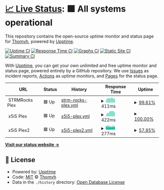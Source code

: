 # [📈 Live Status](https://thomvh.github.io/thvmh-uptime): <!--live status--> **🟩 All systems operational**

This repository contains the open-source uptime monitor and status page for [Thomvh](https://thomvh.github.io/thvmh-uptime), powered by [Upptime](https://github.com/upptime/upptime).

[![Uptime CI](https://github.com/koj-co/upptime/workflows/Uptime%20CI/badge.svg)](https://github.com/koj-co/upptime/actions?query=workflow%3A%22Uptime+CI%22)
[![Response Time CI](https://github.com/koj-co/upptime/workflows/Response%20Time%20CI/badge.svg)](https://github.com/koj-co/upptime/actions?query=workflow%3A%22Response+Time+CI%22)
[![Graphs CI](https://github.com/koj-co/upptime/workflows/Graphs%20CI/badge.svg)](https://github.com/koj-co/upptime/actions?query=workflow%3A%22Graphs+CI%22)
[![Static Site CI](https://github.com/koj-co/upptime/workflows/Static%20Site%20CI/badge.svg)](https://github.com/koj-co/upptime/actions?query=workflow%3A%22Static+Site+CI%22)
[![Summary CI](https://github.com/koj-co/upptime/workflows/Summary%20CI/badge.svg)](https://github.com/koj-co/upptime/actions?query=workflow%3A%22Summary+CI%22)

With [Upptime](https://upptime.js.org), you can get your own unlimited and free uptime monitor and status page, powered entirely by a GitHub repository. We use [Issues](https://github.com/thomvh/thvmh-uptime/issues) as incident reports, [Actions](https://github.com/thomvh/thvmh-uptime/actions) as uptime monitors, and [Pages](https://thomvh.github.io/thvmh-uptime) for the status page.

<!--start: status pages-->
<!-- This summary is generated by Upptime (https://github.com/upptime/upptime) -->
<!-- Do not edit this manually, your changes will be overwritten -->
<!-- prettier-ignore -->
| URL | Status | History | Response Time | Uptime |
| --- | ------ | ------- | ------------- | ------ |
| <img alt="" src="https://favicons.githubusercontent.com/null" height="13"> STRMRocks Plex | 🟩 Up | [strm-rocks-plex.yml](https://github.com/Thomvh/thvmh-uptime/commits/master/history/strm-rocks-plex.yml) | <details><summary><img alt="Response time graph" src="./graphs/strm-rocks-plex/response-time-week.png" height="20"> 411ms</summary><br><a href="https://status.thvmh.nl/history/strm-rocks-plex"><img alt="Response time 435" src="https://img.shields.io/endpoint?url=https%3A%2F%2Fraw.githubusercontent.com%2FThomvh%2Fthvmh-uptime%2Fmaster%2Fapi%2Fstrm-rocks-plex%2Fresponse-time.json"></a><br><a href="https://status.thvmh.nl/history/strm-rocks-plex"><img alt="24-hour response time 389" src="https://img.shields.io/endpoint?url=https%3A%2F%2Fraw.githubusercontent.com%2FThomvh%2Fthvmh-uptime%2Fmaster%2Fapi%2Fstrm-rocks-plex%2Fresponse-time-day.json"></a><br><a href="https://status.thvmh.nl/history/strm-rocks-plex"><img alt="7-day response time 411" src="https://img.shields.io/endpoint?url=https%3A%2F%2Fraw.githubusercontent.com%2FThomvh%2Fthvmh-uptime%2Fmaster%2Fapi%2Fstrm-rocks-plex%2Fresponse-time-week.json"></a><br><a href="https://status.thvmh.nl/history/strm-rocks-plex"><img alt="30-day response time 435" src="https://img.shields.io/endpoint?url=https%3A%2F%2Fraw.githubusercontent.com%2FThomvh%2Fthvmh-uptime%2Fmaster%2Fapi%2Fstrm-rocks-plex%2Fresponse-time-month.json"></a><br><a href="https://status.thvmh.nl/history/strm-rocks-plex"><img alt="1-year response time 435" src="https://img.shields.io/endpoint?url=https%3A%2F%2Fraw.githubusercontent.com%2FThomvh%2Fthvmh-uptime%2Fmaster%2Fapi%2Fstrm-rocks-plex%2Fresponse-time-year.json"></a></details> | <details><summary><a href="https://status.thvmh.nl/history/strm-rocks-plex">99.61%</a></summary><a href="https://status.thvmh.nl/history/strm-rocks-plex"><img alt="All-time uptime 99.73%" src="https://img.shields.io/endpoint?url=https%3A%2F%2Fraw.githubusercontent.com%2FThomvh%2Fthvmh-uptime%2Fmaster%2Fapi%2Fstrm-rocks-plex%2Fuptime.json"></a><br><a href="https://status.thvmh.nl/history/strm-rocks-plex"><img alt="24-hour uptime 100.00%" src="https://img.shields.io/endpoint?url=https%3A%2F%2Fraw.githubusercontent.com%2FThomvh%2Fthvmh-uptime%2Fmaster%2Fapi%2Fstrm-rocks-plex%2Fuptime-day.json"></a><br><a href="https://status.thvmh.nl/history/strm-rocks-plex"><img alt="7-day uptime 99.61%" src="https://img.shields.io/endpoint?url=https%3A%2F%2Fraw.githubusercontent.com%2FThomvh%2Fthvmh-uptime%2Fmaster%2Fapi%2Fstrm-rocks-plex%2Fuptime-week.json"></a><br><a href="https://status.thvmh.nl/history/strm-rocks-plex"><img alt="30-day uptime 99.73%" src="https://img.shields.io/endpoint?url=https%3A%2F%2Fraw.githubusercontent.com%2FThomvh%2Fthvmh-uptime%2Fmaster%2Fapi%2Fstrm-rocks-plex%2Fuptime-month.json"></a><br><a href="https://status.thvmh.nl/history/strm-rocks-plex"><img alt="1-year uptime 99.73%" src="https://img.shields.io/endpoint?url=https%3A%2F%2Fraw.githubusercontent.com%2FThomvh%2Fthvmh-uptime%2Fmaster%2Fapi%2Fstrm-rocks-plex%2Fuptime-year.json"></a></details>
| <img alt="" src="https://favicons.githubusercontent.com/null" height="13"> x5i5 Plex | 🟩 Up | [x5i5-plex.yml](https://github.com/Thomvh/thvmh-uptime/commits/master/history/x5i5-plex.yml) | <details><summary><img alt="Response time graph" src="./graphs/x5i5-plex/response-time-week.png" height="20"> 422ms</summary><br><a href="https://status.thvmh.nl/history/x5i5-plex"><img alt="Response time 481" src="https://img.shields.io/endpoint?url=https%3A%2F%2Fraw.githubusercontent.com%2FThomvh%2Fthvmh-uptime%2Fmaster%2Fapi%2Fx5i5-plex%2Fresponse-time.json"></a><br><a href="https://status.thvmh.nl/history/x5i5-plex"><img alt="24-hour response time 358" src="https://img.shields.io/endpoint?url=https%3A%2F%2Fraw.githubusercontent.com%2FThomvh%2Fthvmh-uptime%2Fmaster%2Fapi%2Fx5i5-plex%2Fresponse-time-day.json"></a><br><a href="https://status.thvmh.nl/history/x5i5-plex"><img alt="7-day response time 422" src="https://img.shields.io/endpoint?url=https%3A%2F%2Fraw.githubusercontent.com%2FThomvh%2Fthvmh-uptime%2Fmaster%2Fapi%2Fx5i5-plex%2Fresponse-time-week.json"></a><br><a href="https://status.thvmh.nl/history/x5i5-plex"><img alt="30-day response time 481" src="https://img.shields.io/endpoint?url=https%3A%2F%2Fraw.githubusercontent.com%2FThomvh%2Fthvmh-uptime%2Fmaster%2Fapi%2Fx5i5-plex%2Fresponse-time-month.json"></a><br><a href="https://status.thvmh.nl/history/x5i5-plex"><img alt="1-year response time 481" src="https://img.shields.io/endpoint?url=https%3A%2F%2Fraw.githubusercontent.com%2FThomvh%2Fthvmh-uptime%2Fmaster%2Fapi%2Fx5i5-plex%2Fresponse-time-year.json"></a></details> | <details><summary><a href="https://status.thvmh.nl/history/x5i5-plex">100.00%</a></summary><a href="https://status.thvmh.nl/history/x5i5-plex"><img alt="All-time uptime 100.00%" src="https://img.shields.io/endpoint?url=https%3A%2F%2Fraw.githubusercontent.com%2FThomvh%2Fthvmh-uptime%2Fmaster%2Fapi%2Fx5i5-plex%2Fuptime.json"></a><br><a href="https://status.thvmh.nl/history/x5i5-plex"><img alt="24-hour uptime 100.00%" src="https://img.shields.io/endpoint?url=https%3A%2F%2Fraw.githubusercontent.com%2FThomvh%2Fthvmh-uptime%2Fmaster%2Fapi%2Fx5i5-plex%2Fuptime-day.json"></a><br><a href="https://status.thvmh.nl/history/x5i5-plex"><img alt="7-day uptime 100.00%" src="https://img.shields.io/endpoint?url=https%3A%2F%2Fraw.githubusercontent.com%2FThomvh%2Fthvmh-uptime%2Fmaster%2Fapi%2Fx5i5-plex%2Fuptime-week.json"></a><br><a href="https://status.thvmh.nl/history/x5i5-plex"><img alt="30-day uptime 100.00%" src="https://img.shields.io/endpoint?url=https%3A%2F%2Fraw.githubusercontent.com%2FThomvh%2Fthvmh-uptime%2Fmaster%2Fapi%2Fx5i5-plex%2Fuptime-month.json"></a><br><a href="https://status.thvmh.nl/history/x5i5-plex"><img alt="1-year uptime 100.00%" src="https://img.shields.io/endpoint?url=https%3A%2F%2Fraw.githubusercontent.com%2FThomvh%2Fthvmh-uptime%2Fmaster%2Fapi%2Fx5i5-plex%2Fuptime-year.json"></a></details>
| <img alt="" src="https://favicons.githubusercontent.com/null" height="13"> x5i5 Plex2 | 🟩 Up | [x5i5-plex2.yml](https://github.com/Thomvh/thvmh-uptime/commits/master/history/x5i5-plex2.yml) | <details><summary><img alt="Response time graph" src="./graphs/x5i5-plex2/response-time-week.png" height="20"> 277ms</summary><br><a href="https://status.thvmh.nl/history/x5i5-plex2"><img alt="Response time 280" src="https://img.shields.io/endpoint?url=https%3A%2F%2Fraw.githubusercontent.com%2FThomvh%2Fthvmh-uptime%2Fmaster%2Fapi%2Fx5i5-plex2%2Fresponse-time.json"></a><br><a href="https://status.thvmh.nl/history/x5i5-plex2"><img alt="24-hour response time 289" src="https://img.shields.io/endpoint?url=https%3A%2F%2Fraw.githubusercontent.com%2FThomvh%2Fthvmh-uptime%2Fmaster%2Fapi%2Fx5i5-plex2%2Fresponse-time-day.json"></a><br><a href="https://status.thvmh.nl/history/x5i5-plex2"><img alt="7-day response time 277" src="https://img.shields.io/endpoint?url=https%3A%2F%2Fraw.githubusercontent.com%2FThomvh%2Fthvmh-uptime%2Fmaster%2Fapi%2Fx5i5-plex2%2Fresponse-time-week.json"></a><br><a href="https://status.thvmh.nl/history/x5i5-plex2"><img alt="30-day response time 280" src="https://img.shields.io/endpoint?url=https%3A%2F%2Fraw.githubusercontent.com%2FThomvh%2Fthvmh-uptime%2Fmaster%2Fapi%2Fx5i5-plex2%2Fresponse-time-month.json"></a><br><a href="https://status.thvmh.nl/history/x5i5-plex2"><img alt="1-year response time 280" src="https://img.shields.io/endpoint?url=https%3A%2F%2Fraw.githubusercontent.com%2FThomvh%2Fthvmh-uptime%2Fmaster%2Fapi%2Fx5i5-plex2%2Fresponse-time-year.json"></a></details> | <details><summary><a href="https://status.thvmh.nl/history/x5i5-plex2">57.85%</a></summary><a href="https://status.thvmh.nl/history/x5i5-plex2"><img alt="All-time uptime 70.42%" src="https://img.shields.io/endpoint?url=https%3A%2F%2Fraw.githubusercontent.com%2FThomvh%2Fthvmh-uptime%2Fmaster%2Fapi%2Fx5i5-plex2%2Fuptime.json"></a><br><a href="https://status.thvmh.nl/history/x5i5-plex2"><img alt="24-hour uptime 47.59%" src="https://img.shields.io/endpoint?url=https%3A%2F%2Fraw.githubusercontent.com%2FThomvh%2Fthvmh-uptime%2Fmaster%2Fapi%2Fx5i5-plex2%2Fuptime-day.json"></a><br><a href="https://status.thvmh.nl/history/x5i5-plex2"><img alt="7-day uptime 57.85%" src="https://img.shields.io/endpoint?url=https%3A%2F%2Fraw.githubusercontent.com%2FThomvh%2Fthvmh-uptime%2Fmaster%2Fapi%2Fx5i5-plex2%2Fuptime-week.json"></a><br><a href="https://status.thvmh.nl/history/x5i5-plex2"><img alt="30-day uptime 70.42%" src="https://img.shields.io/endpoint?url=https%3A%2F%2Fraw.githubusercontent.com%2FThomvh%2Fthvmh-uptime%2Fmaster%2Fapi%2Fx5i5-plex2%2Fuptime-month.json"></a><br><a href="https://status.thvmh.nl/history/x5i5-plex2"><img alt="1-year uptime 70.42%" src="https://img.shields.io/endpoint?url=https%3A%2F%2Fraw.githubusercontent.com%2FThomvh%2Fthvmh-uptime%2Fmaster%2Fapi%2Fx5i5-plex2%2Fuptime-year.json"></a></details>

<!--end: status pages-->

[**Visit our status website →**](https://thomvh.github.io/thvmh-uptime)

## 📄 License

- Powered by: [Upptime](https://github.com/upptime/upptime)
- Code: [MIT](./LICENSE) © [Thomvh](https://thomvh.github.io/thvmh-uptime)
- Data in the `./history` directory: [Open Database License](https://opendatacommons.org/licenses/odbl/1-0/)
